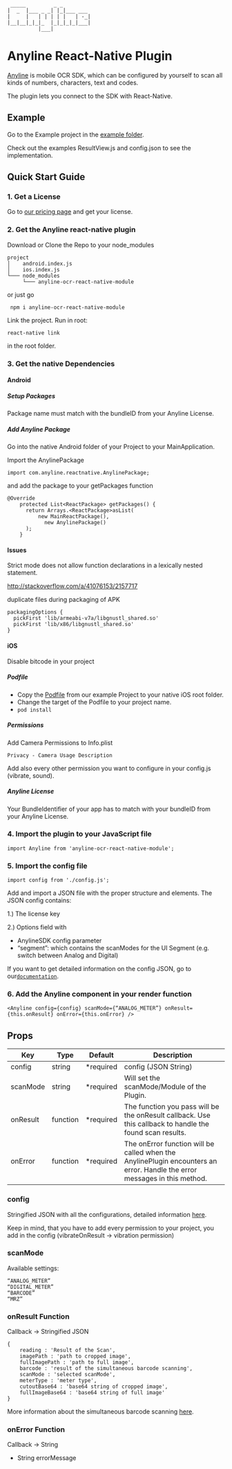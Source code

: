 	 _____         _ _         
	|  _  |___ _ _| |_|___ ___ 
	|     |   | | | | |   | -_|
	|__|__|_|_|_  |_|_|_|_|___|
	          |___|            
	          
# Anyline React-Native Plugin

[Anyline](https://www.anyline.io) is mobile OCR SDK, which can be configured by yourself to scan all kinds of numbers, characters, text and codes. 

The plugin lets you connect to the SDK with React-Native.
	  
## Example ##

Go to the Example project in the [example folder](https://github.com/Anyline/anyline-ocr-react-native-module/tree/master/example/Anyline).

Check out the examples ResultView.js and config.json to see the implementation.
	                
## Quick Start Guide

### 1. Get a License
Go to [our pricing page](https://www.anyline.io/pricing/) and get your license.

### 2. Get the Anyline react-native plugin

Download or Clone the Repo to your node_modules
```
project   
│    android.index.js
│    ios.index.js
└─── node_modules
     └─── anyline-ocr-react-native-module
```

or just go 

```
 npm i anyline-ocr-react-native-module
``` 
 

Link the project. Run in root:
 ```
react-native link
 ```
in the root folder.

### 3. Get the native Dependencies

#### Android

##### Setup Packages

Package name must match with the bundleID from your Anyline License. 

##### Add Anyline Package

Go into the native Android folder of your Project to your MainApplication.

Import the AnylinePackage
```
import com.anyline.reactnative.AnylinePackage;
```
and add the package to your getPackages function
```
@Override
    protected List<ReactPackage> getPackages() {
      return Arrays.<ReactPackage>asList(
          new MainReactPackage(),
            new AnylinePackage()
      );
    }
```
#### Issues
Strict mode does not allow function declarations in a lexically nested statement.
 
 http://stackoverflow.com/a/41076153/2157717

duplicate files during packaging of APK
```
packagingOptions {
  pickFirst 'lib/armeabi-v7a/libgnustl_shared.so'
  pickFirst 'lib/x86/libgnustl_shared.so'
}
```
#### iOS 
Disable bitcode in your project

##### Podfile
- Copy the [Podfile](https://github.com/Anyline/anyline-ocr-react-native-module/tree/master/example/Anyline/ios/Podfile) 
from our example Project to your native iOS root folder.
- Change the target of the Podfile to your project name.
- ```pod install```

##### Permissions
Add Camera Permissions to Info.plist
```
Privacy - Camera Usage Description
```
Add also every other permission you want to configure in your config.js (vibrate, sound).

##### Anyline License
Your BundleIdentifier of your app has to match with your bundleID from your Anyline License.

### 4. Import the plugin to your JavaScript file
```
import Anyline from 'anyline-ocr-react-native-module';
```
### 5. Import the config file
```
import config from './config.js';
```
Add and import a JSON file with the proper structure and elements. The JSON config contains: 

1.) The license key 

2.) Options field with
-	AnylineSDK config parameter
-	“segment”: which contains the scanModes for the UI Segment (e.g. switch between Analog and Digital)

If you want to get detailed information on the config JSON, go to our[`documentation`](https://documentation.anyline.io/toc/view_configuration/index.html).

### 6. Add the Anyline component in your render function
```
<Anyline config={config} scanMode={“ANALOG_METER”} onResult={this.onResult} onError={this.onError} />
```
## Props

| Key | Type | Default | Description |
| --- | --- | --- | --- |
| config | string | \*required | config (JSON String)|
| scanMode | string |  \*required  | Will set the scanMode/Module of the Plugin. |
| onResult | function | \*required | The function you pass will be the onResult callback. Use this callback to handle the found scan results. |
| onError | function |  \*required  | The onError function will be called when the AnylinePlugin encounters an error. Handle the error messages in this method. |

### config
Stringified JSON with all the configurations, detailed information [here](https://documentation.anyline.io/toc/view_configuration/index.html).

Keep in mind, that you have to add every permission to your project, you add in the config (vibrateOnResult -> vibration permission)
### scanMode
Available settings: 
```
“ANALOG_METER”
“DIGITAL_METER”
“BARCODE”
“MRZ”
```
### onResult Function
Callback -> Stringified JSON
```
{
    reading : 'Result of the Scan',
    imagePath : 'path to cropped image',
    fullImagePath : 'path to full image',
    barcode : 'result of the simultaneous barcode scanning',
    scanMode : 'selected scanMode',
    meterType : 'meter type',
    cutoutBase64 : 'base64 string of cropped image', 
    fullImageBase64 : 'base64 string of full image' 
}
```
More information about the simultaneous barcode scanning [here](https://documentation.anyline.io/toc/modules/overview.html#anyline-modules-simultaneous-barcode-scanning).
### onError Function
Callback -> String
- String errorMessage
